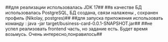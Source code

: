 ##для реализации использовалась JDK 17##
##в качестве БД использовалась PostgreSQL, БД создана, связи налажены , сохранен профиль (Nikolay, postgres)##
##для запуска приложения использовать команду : java -jar target/business-card-0.0.1-SNAPSHOT.jar##
##не успел реализовать frontend часть, но задание есть. Будет время возьмусь. Очень интересно,понравилось##
